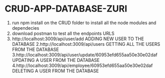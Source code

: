 # CRUD-APP-DATABASE-ZURI


1.	run npm install on the CRUD folder to install all the node modules and dependecies
2.	download postman to test all the endpoints
		URLS
1. http://localhost:3009/api/user/add                               ADDING NEW USER TO THE DATABASE
2.http://localhost:3009/api/users	                                  GETTING ALL THE USERS FROM THE DATABASE
3.http://localhost:3009/api/user/update/60953efd655aa50e30e02daf		UPDATING A USER FROM THE DATABASE
4.http://localhost:3009/api/employee/60953efd655aa50e30e02daf		    DELETING A USER FROM THE DATABASE
